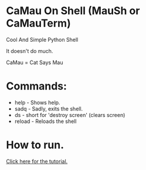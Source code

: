 # CaMau On Shell (MauSh or CaMauTerm)
Cool And Simple Python Shell

It doesn't do much.

CaMau = Cat Says Mau

# Commands:
- help - Shows help.
- sadq - Sadly, exits the shell.
- ds - short for 'destroy screen' (clears screen)
- reload - Reloads the shell
# How to run.

[Click here for the tutorial.](https://github.com/Dv5n/camauterm/blob/Release/RUN.md)
